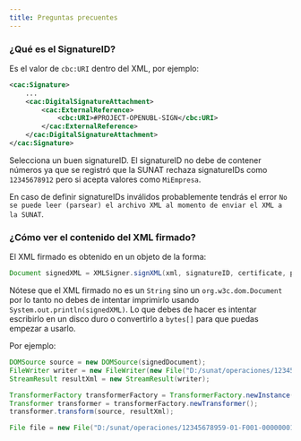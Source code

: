 ```yaml
---
title: Preguntas precuentes
---
```


### ¿Qué es el SignatureID?

Es el valor de `cbc:URI` dentro del XML, por ejemplo:

```xml {5}
<cac:Signature>
    ...
    <cac:DigitalSignatureAttachment>
        <cac:ExternalReference>
            <cbc:URI>#PROJECT-OPENUBL-SIGN</cbc:URI>
        </cac:ExternalReference>
    </cac:DigitalSignatureAttachment>
</cac:Signature>
```

Selecciona un buen signatureID. El signatureID no debe de contener números ya que se registró que la SUNAT rechaza signatureIDs como `12345678912` pero si acepta valores como `MiEmpresa`.

En caso de definir signatureIDs inválidos probablemente tendrás el error `No se puede leer (parsear) el archivo XML al momento de enviar el XML a la SUNAT`.

### ¿Cómo ver el contenido del XML firmado?

El XML firmado es obtenido en un objeto de la forma:

```java
Document signedXML = XMLSigner.signXML(xml, signatureID, certificate, privateKey);
```

Nótese que el XML firmado no es un `String` sino un `org.w3c.dom.Document` por lo tanto no debes de intentar imprimirlo usando `System.out.println(signedXML)`. Lo que debes de hacer es intentar escribirlo en un disco duro o convertirlo a `bytes[]` para que puedas empezar a usarlo.

Por ejemplo:

```java
DOMSource source = new DOMSource(signedDocument);
FileWriter writer = new FileWriter(new File("D:/sunat/operaciones/12345678959-01-F001-00000001.xml"));
StreamResult resultXml = new StreamResult(writer);

TransformerFactory transformerFactory = TransformerFactory.newInstance();
Transformer transformer = transformerFactory.newTransformer();
transformer.transform(source, resultXml);

File file = new File("D:/sunat/operaciones/12345678959-01-F001-00000001.xml"); // Este archivo contiene el XML firmado
```
